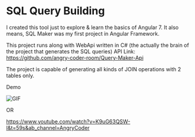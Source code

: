 
# SQL Query Building

I created this tool just to explore & learn the basics of Angular 7. It also means, SQL Maker was my first project in Angular Framework.

This project runs along with WebApi written in C# (the actually the brain of the project that generates the SQL queries)
API Link: https://github.com/angry-coder-room/Query-Maker-Api

The project is capable of generating all kinds of JOIN operations with 2 tables only.

Demo

![GIF](https://s2.gifyu.com/images/Finally_I_Developed_SQL_Query_Generating_App_Part_2.gif)

OR

https://www.youtube.com/watch?v=K9uG63QSW-I&t=59s&ab_channel=AngryCoder


